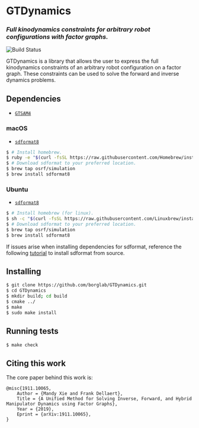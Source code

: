 # GTDynamics

### *Full kinodynamics constraints for arbitrary robot configurations with factor graphs.*
<!-- =================================================== -->

![Build Status](https://travis-ci.com/Alescontrela/GTDynamics.svg?token=V6isP7NT7qX4qsBuX1sY&branch=master)

GTDynamics is a library that allows the user to express the full kinodynamics constraints of an arbitrary robot configuration on a factor graph. These constraints can be used to solve the forward and inverse dynamics problems.

## Dependencies

* [`GTSAM4`](https://github.com/borglab/gtsam)

### macOS
* [`sdformat8`](https://bitbucket.org/osrf/sdformat/src/default/)
```bash
$ # Install homebrew.
$ ruby -e "$(curl -fsSL https://raw.githubusercontent.com/Homebrew/install/master/install)"
$ # Download sdformat to your preferred location.
$ brew tap osrf/simulation
$ brew install sdformat8
```

### Ubuntu
* [`sdformat8`](https://bitbucket.org/osrf/sdformat/src/default/)
```bash
$ # Install homebrew (for linux).
$ sh -c "$(curl -fsSL https://raw.githubusercontent.com/Linuxbrew/install/master/install.sh)"
$ # Download sdformat to your preferred location.
$ brew tap osrf/simulation
$ brew install sdformat8
```

If issues arise when installing dependencies for sdformat, reference the following [tutorial](http://gazebosim.org/tutorials?tut=install_dependencies_from_source) to install sdformat from source.

## Installing
```bash
$ git clone https://github.com/borglab/GTDynamics.git
$ cd GTDynamics
$ mkdir build; cd build
$ cmake ../
$ make
$ sudo make install
```

## Running tests

```bash
$ make check
```

## Citing this work

The core paper behind this work is:
```
@misc{1911.10065,
    Author = {Mandy Xie and Frank Dellaert},
    Title = {A Unified Method for Solving Inverse, Forward, and Hybrid Manipulator Dynamics using Factor Graphs},
    Year = {2019},
    Eprint = {arXiv:1911.10065},
}
```
